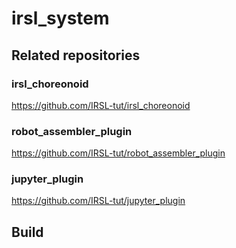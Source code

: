 # irsl_system

## Related repositories

### irsl_choreonoid
https://github.com/IRSL-tut/irsl_choreonoid

### robot_assembler_plugin
https://github.com/IRSL-tut/robot_assembler_plugin

### jupyter_plugin
https://github.com/IRSL-tut/jupyter_plugin

## Build